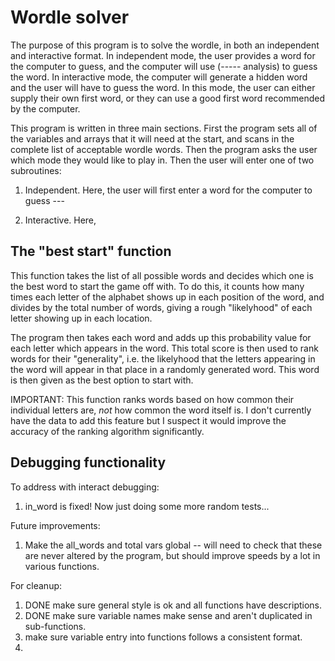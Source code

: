 # Wordle solver #

The purpose of this program is to solve the wordle, in both
an independent and interactive format. In independent mode, the 
user provides a word for the computer to guess, and the computer 
will use (----- analysis) to guess the word. In interactive mode,
the computer will generate a hidden word and the user will have to 
guess the word. In this mode, the user can either supply their own 
first word, or they can use a good first word recommended by the 
computer.

This program is written in three main sections. First the program sets 
all of the variables and arrays that it will need at the start, and scans 
in the complete list of acceptable wordle words. Then the program asks the 
user which mode they would like to play in. Then the user will enter one 
of two subroutines:

1. Independent. Here, the user will first enter a word for the computer to 
guess ---

2. Interactive. Here, 

## The "best start" function ##

This function takes the list of all possible words and decides 
which one is the best word to start the game off with. To do this, 
it counts how many times each letter of the alphabet shows up in 
each position of the word, and divides by the total number of words, 
giving a rough "likelyhood" of each letter showing up in each location.

The program then takes each word and adds up this probability value for 
each letter which appears in the word. This total score is then used to 
rank words for their "generality", i.e. the likelyhood that the letters 
appearing in the word will appear in that place in a randomly generated 
word. This word is then given as the best option to start with.

IMPORTANT: This function ranks words based on how common their individual 
letters are, *not* how common the word itself is. I don't currently have 
the data to add this feature but I suspect it would improve the accuracy 
of the ranking algorithm significantly.

## Debugging functionality ##

To address with interact debugging:
1. in_word is fixed! Now just doing some more random tests...

Future improvements:
1. Make the all_words and total vars global -- will need to check that these 
are never altered by the program, but should improve speeds by a lot in 
various functions.

For cleanup:
1. DONE make sure general style is ok and all functions have descriptions.
2. DONE make sure variable names make sense and aren't duplicated in sub-functions.
3. make sure variable entry into functions follows a consistent format.
4. 